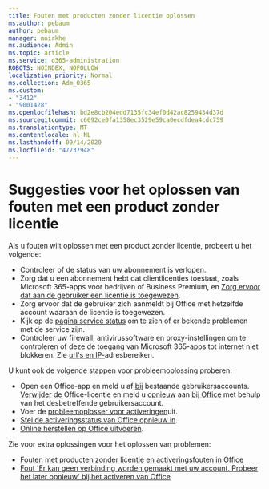```yaml
---
title: Fouten met producten zonder licentie oplossen
ms.author: pebaum
author: pebaum
manager: mnirkhe
ms.audience: Admin
ms.topic: article
ms.service: o365-administration
ROBOTS: NOINDEX, NOFOLLOW
localization_priority: Normal
ms.collection: Adm_O365
ms.custom:
- "3412"
- "9001428"
ms.openlocfilehash: bd2e8cb204edd7135fc34ef0d42ac8259434d37d
ms.sourcegitcommit: c6692ce0fa1358ec3529e59ca0ecdfdea4cdc759
ms.translationtype: MT
ms.contentlocale: nl-NL
ms.lasthandoff: 09/14/2020
ms.locfileid: "47737948"
---
```

# <a name="suggestions-for-solving-unlicensed-product-errors"></a>Suggesties voor het oplossen van fouten met een product zonder licentie

Als u fouten wilt oplossen met een product zonder licentie, probeert u het volgende:

- Controleer of de status van uw abonnement is verlopen.
- Zorg dat u een abonnement hebt dat clientlicenties toestaat, zoals Microsoft 365-apps voor bedrijven of Business Premium, en [Zorg ervoor dat aan de gebruiker een licentie is toegewezen](https://docs.microsoft.com/microsoft-365/admin/add-users/add-users). 
- Zorg ervoor dat de gebruiker zich aanmeldt bij Office met hetzelfde account waaraan de licentie is toegewezen.
- Kijk op de [pagina service status](https://docs.microsoft.com/office365/enterprise/view-service-health) om te zien of er bekende problemen met de service zijn.
- Controleer uw firewall, antivirussoftware en proxy-instellingen om te controleren of deze de toegang van Microsoft 365-apps tot internet niet blokkeren. Zie [url's en IP-](https://docs.microsoft.com/office365/enterprise/urls-and-ip-address-ranges)adresbereiken.

U kunt ook de volgende stappen voor probleemoplossing proberen: 

- Open een Office-app en meld u af [bij](https://support.office.com/article/5a20dc11-47e9-4b6f-945d-478cb6d92071) bestaande gebruikersaccounts. [Verwijder](https://docs.microsoft.com/microsoft-365/admin/manage/remove-licenses-from-users) de Office-licentie en meld u [opnieuw](https://docs.microsoft.com/microsoft-365/admin/manage/assign-licenses-to-users) aan [bij Office](https://support.office.com/article/628ea040-f265-49de-b986-be09c3ebf8a9) met behulp van het desbetreffende gebruikersaccount.
- Voer de [probleemoplosser voor activeringen](https://aka.ms/SARA-OfficeActivation-Alchemy)uit.
- [Stel de activeringsstatus van Office opnieuw in](https://docs.microsoft.com/office365/troubleshoot/activation/reset-office-365-proplus-activation-state). 
- [Online herstellen op Office uitvoeren](https://support.office.com/Article/7821d4b6-7c1d-4205-aa0e-a6b40c5bb88b).

Zie voor extra oplossingen voor het oplossen van problemen: 

- [Fouten met producten zonder licentie en activeringsfouten in Office](https://support.office.com/Article/0d23d3c0-c19c-4b2f-9845-5344fedc4380)
- [Fout 'Er kan geen verbinding worden gemaakt met uw account. Probeer het later opnieuw' bij het activeren van Office](https://docs.microsoft.com/office/troubleshoot/activation-installation/issue-when-activate-office-from-office-365)
